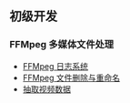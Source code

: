 ## 初级开发

### FFMpeg 多媒体文件处理
- [FFMpeg 日志系统](../basic/log_demo.c)
- [FFMpeg 文件删除与重命名](./5-3.md)
- [抽取视频数据](note/extro_video.md)

